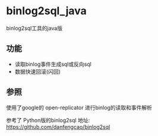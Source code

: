 # binlog2sql_java
binlog2sql工具的java版

## 功能
* 读取binlog事件生成sql或反向sql
* 数据快速回滚(闪回)

## 参照
使用了google的 open-replicator 进行binlog的读取和事件解析

参考了 Python版的binlog2sql 地址: https://github.com/danfengcao/binlog2sql
